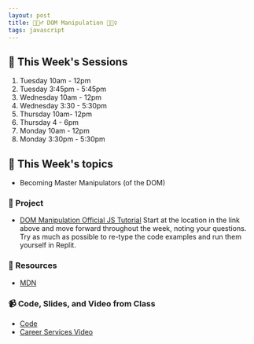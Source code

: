 ```yaml
---
layout: post
title: 🧙🏿‍♂️ DOM Manipulation 🧙🏼‍♀️
tags: javascript
---
```


## 📅 This Week's Sessions
1. Tuesday 10am - 12pm
2. Tuesday 3:45pm - 5:45pm
3. Wednesday 10am - 12pm
4. Wednesday 3:30 - 5:30pm
5. Thursday 10am- 12pm
6. Thursday 4 - 6pm
7. Monday 10am - 12pm
8. Monday 3:30pm - 5:30pm

## 📝 This Week's topics

- Becoming Master Manipulators (of the DOM)

### 🎯  Project

- [DOM Manipulation Official JS Tutorial](https://javascript.info/browser-environment)
Start at the location in the link above and move forward throughout the week, noting your questions. Try as much as possible to re-type the code examples and run them yourself in Replit.

### 🔖 Resources
* [MDN](https://developer.mozilla.org/en-US/docs/Web/API/Document_Object_Model)

### 📹 Code, Slides, and Video from Class

* [Code](https://replit.com/@RebeccaConley/js-dom-manipulation#index.html)
* [Career Services Video]()
